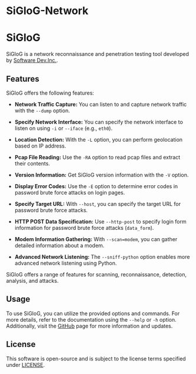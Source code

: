 # SiGloG-Network

# SiGloG

SiGloG is a network reconnaissance and penetration testing tool developed by [Software Dev.Inc.](https://github.com/hunkaracar).

## Features

SiGloG offers the following features:

- **Network Traffic Capture:** You can listen to and capture network traffic with the `--dump` option.

- **Specify Network Interface:** You can specify the network interface to listen on using `-i` or `--iface` (e.g., `eth0`).
  
- **Location Detection:** With the `-L` option, you can perform geolocation based on IP address.
  
- **Pcap File Reading:** Use the `-RA` option to read pcap files and extract their contents.
  
- **Version Information:** Get SiGloG version information with the `-V` option.
  
- **Display Error Codes:** Use the `-E` option to determine error codes in password brute force attacks on login pages.
  
- **Specify Target URL:** With `--host`, you can specify the target URL for password brute force attacks.
  
- **HTTP POST Data Specification:** Use `--http-post` to specify login form information for password brute force attacks (`data_form`).
  
- **Modem Information Gathering:** With `--scan=modem`, you can gather detailed information about a modem.
  
- **Advanced Network Listening:** The `--sniff-python` option enables more advanced network listening using Python.

SiGloG offers a range of features for scanning, reconnaissance, detection, analysis, and attacks.

## Usage

To use SiGloG, you can utilize the provided options and commands. For more details, refer to the documentation using the `--help` or `-h` option. Additionally, visit the [GitHub](https://github.com/hunkaracar) page for more information and updates.

## License

This software is open-source and is subject to the license terms specified under [LICENSE](LICENSE).
